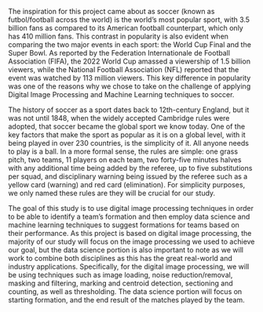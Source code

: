 The inspiration for this project came about as soccer (known as futbol/football across the world) is the world’s most popular sport, with 3.5 billion fans as compared to its American football counterpart, which only has 410 million fans. This contrast in popularity is also evident when comparing the two major events in each sport: the World Cup Final and the Super Bowl. As reported by the Federation Internationale de Football Association (FIFA), the 2022 World Cup amassed a viewership of 1.5 billion viewers, while the National Football Association (NFL) reported that the event was watched by 113 million viewers. This key difference in popularity was one of the reasons why we chose to take on the challenge of applying Digital Image Processing and Machine Learning techniques to soccer.

The history of soccer as a sport dates back to 12th-century England, but it was not until 1848, when the widely accepted Cambridge rules were adopted, that soccer became the global sport we know today. One of the key factors that make the sport as popular as it is on a global level, with it being played in over 230 countries, is the simplicity of it. All anyone needs to play is a ball. In a more formal sense, the rules are simple: one grass pitch, two teams, 11 players on each team, two forty-five minutes halves with any additional time being added by the referee, up to five substitutions per squad, and disciplinary warning being issued by the referee such as a yellow card (warning) and red card (elimination). For simplicity purposes, we only named these rules are they will be crucial for our study. 

The goal of this study is to use digital image processing techniques in order to be able to identify a team’s formation and then employ data science and machine learning techniques to suggest formations for teams based on their performance. As this project is based on digital image processing, the majority of our study will focus on the image processing we used to achieve our goal, but the data science portion is also important to note as we will work to combine both disciplines as this has the great real-world and industry applications. Specifically, for the digital image processing, we will be using techniques such as image loading, noise reduction/removal, masking and filtering, marking and centroid detection, sectioning and counting, as well as thresholding. The data science portion will focus on starting formation, and the end result of the matches played by the team.
